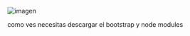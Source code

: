 ![imagen](https://github.com/user-attachments/assets/ada7cd5a-ab08-4e50-9075-ab1b81efae05)

como ves necesitas descargar el bootstrap y node modules
